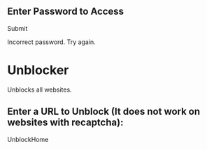 ## Enter Password to Access

Submit

Incorrect password. Try again.

# Unblocker

Unblocks all websites.

## Enter a URL to Unblock (It does not work on websites with recaptcha):

UnblockHome